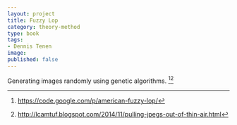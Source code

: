 ```yaml
---
layout: project
title: Fuzzy Lop
category: theory-method
type: book
tags:
- Dennis Tenen
image:
published: false
---
```


Generating images randomly using genetic algorithms. [^1][^2]

[^1]: <https://code.google.com/p/american-fuzzy-lop/>
[^2]: <http://lcamtuf.blogspot.com/2014/11/pulling-jpegs-out-of-thin-air.html>
